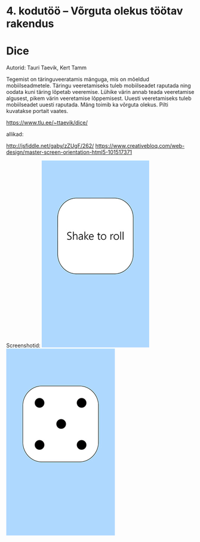 # 4. kodutöö – Võrguta olekus töötav rakendus

# Dice

Autorid: Tauri Taevik, Kert Tamm


Tegemist on täringuveeratamis mänguga, mis on mõeldud mobiilseadmetele.
Täringu veeretamiseks tuleb mobiilseadet raputada ning oodata kuni täring lõpetab veeremise.
Lühike värin annab teada veeretamise algusest, pikem värin veeretamise lõppemisest.
Uuesti veeretamiseks tuleb mobiilseadet uuesti raputada.
Mäng toimib ka võrguta olekus.
Pilti kuvatakse portait vaates.

https://www.tlu.ee/~ttaevik/dice/

allikad:

http://jsfiddle.net/gaby/zZUgF/262/
https://www.creativebloq.com/web-design/master-screen-orientation-html5-101517371

Screenshotid:
![alt text](Screenshot_1.jpg "dice")
![alt text](Screenshot_2.jpg "dice")
